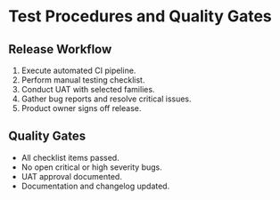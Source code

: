 # Test Procedures and Quality Gates

## Release Workflow
1. Execute automated CI pipeline.
2. Perform manual testing checklist.
3. Conduct UAT with selected families.
4. Gather bug reports and resolve critical issues.
5. Product owner signs off release.

## Quality Gates
- All checklist items passed.
- No open critical or high severity bugs.
- UAT approval documented.
- Documentation and changelog updated.
